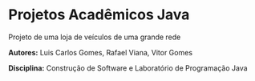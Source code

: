 # Projetos Acadêmicos Java

Projeto de uma loja de veículos de uma grande rede 

<b>Autores:</b> Luis Carlos Gomes, Rafael Viana, Vitor Gomes

<b>Disciplina:</b> Construção de Software e Laboratório de Programação Java
